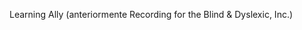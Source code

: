 <Token xmlns:xlink="http://www.w3.org/1999/xlink"><embeddedLabel xmlns="http://ddue.schemas.microsoft.com/authoring/2003/5">Learning Ally (anteriormente Recording for the Blind &amp; Dyslexic, Inc.)</embeddedLabel></Token>